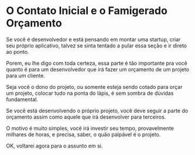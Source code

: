# O Contato Inicial e o Famigerado Orçamento

Se você é desenvolvedor e está pensando em montar uma startup, criar seu próprio aplicativo, talvez se sinta tentado a pular essa seção e ir direto ao ponto.

Porem, eu lhe digo com toda certeza, essa parte é tão importante pra você quanto é para um desenvolvedor que irá fazer um orçamento de um projeto para um cliente.

Seja você o dono do projeto, ou somente esteja sendo cotado para orçar um projeto, colocar tudo na ponta do lápis, é sem sombra de dúvidas fundamental.

Se você está desenvolvendo o próprio projeto, você deve seguir a parte do orçamento assim como aquele que irá desenvolver para terceiros.

O motivo é muito simples, você irá investir seu tempo, provavelmente milhares de horas, e precisa, saber, o quão palpável é o projeto.

OK, voltarei agora para o assunto em si.